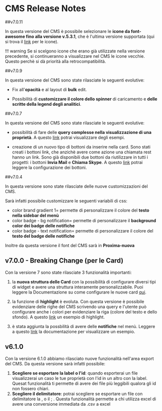 # CMS Release Notes
##v7.0.11

In questa versione del CMS è possibile selezionare le **icone da font-awesome fino alla versione v.5.3.1**, che è l'ultima versione supportata (qui si trova il [link](https://fontawesome.com/icons?d=gallery) per le icone).

!!! warning
    Se si scelgono icone che erano già utilizzate nella versione precedente, si continueranno a visualizzare nel CMS le icone vecchie. Questo perchè si dà priorità alla retrocompatibilità.


##v7.0.9

In questa versione del CMS sono state rilasciate le seguenti evolutive:

* Fix all'**opacità** e al layout di **bulk** edit.

* Possibilità di **customizzare il colore dello spinner** di caricamento e **delle scritte della legend degli analitici**.


##v7.0.7

In questa versione del CMS sono state rilasciate le seguenti evolutive:

* possibilità di fare delle **query complesse nella visualizzazione di una proprietà**. A questo [link](https://docs.mia-platform.eu/configurator/conf_cms/#propertiesjson) potrai visualizzare degli esempi.

* creazione di un nuovo tipo di bottoni da inserire nella card. Sono stati creati i bottoni link, che anzichè avere come azione una chiamata rest hanno un link. Sono già disponibili due bottoni da riutilizzare in tutti i progetti: i bottoni **Invia Mail** e **Chiama Skype**. A questo
[link](https://docs.mia-platform.eu/configurator/conf_cms/#1-configurare-le-card) potrai leggere la configurazione dei bottoni.


##v7.0.4

In questa versione sono state rilasciate delle nuove customizzazioni del CMS.

Sarà infatti possibile customizzare le seguenti variabili di css:

* color brand gradient 1= permette di personalizzare il colore del **testo nella sidebar del menù**
* color badge - bg notification= permette di personalizzare il **background color dei badge delle notifiche**
* color badge - text notification= permette di personalizzare il colore del **testo del badge delle notifiche**

Inoltre da questa versione il font del CMS sarà in **Proxima-nuova**


## v7.0.0 - Breaking Change (per le Card)
Con la versione 7 sono state rilasciate 3 funzionalità importanti:

1) la **nuova struttura delle Card** con la possibilità di configurare diversi tipi di widget e avere una struttura interamente personalizzabile. Puoi leggere la Documentazione su come configurare le nuove card [qui](https://docs.mia-platform.eu/configurator/conf_cms/#1-configurare-le-card).

2) la funzione di **highlight** è evoluta. Con questa versione è possibile evidenziare delle righe del CMS scrivendo una query e l'utente può configurare anche i colori per evidenziare la riga (colore del testo e dello sfondo). A questo [link](https://docs.mia-platform.eu/configurator/conf_cms/#3-configurare-gli-highlight) un esempio di highlight.

3) è stata aggiunta la possbilità di avere delle **notifiche** nel menù. Leggere a questo [link](https://docs.mia-platform.eu/configurator/conf_cms/#2-configurare-le-notifiche) la documentazione per visualizzare un esempio.


## v6.1.0

Con la versione 6.1.0 abbiamo rilasciato nuove funzionalità nell'area export del CMS.
Da questa versione sarà infatti possibile:

1. **Scegliere se esportare la label o l'id**:  quando esporterai un file visualizzerai un caso le tue proprietà con l'id in un altro con la label. Quesat funzionalità ti permette di avere dei file più leggibili qualora gli id non fossero chiari.
2. **Scegliere il delimitatore**: potrai scegliere se esportare un file con delimitatore la , o il ; . Questa funzionalità permette a chi utilizza excel di avere una conversione immediata da .csv a excel
